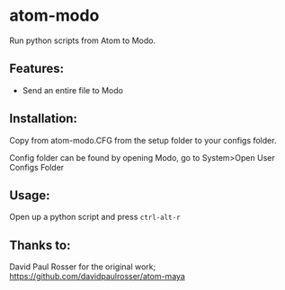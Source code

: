 # atom-modo

Run python scripts from Atom to Modo.

## Features:

* Send an entire file to Modo

## Installation:
Copy from atom-modo.CFG from the setup folder to your configs folder.

Config folder can be found by opening Modo, go to System>Open User Configs Folder

## Usage:

Open up a python script and press ```ctrl-alt-r```

## Thanks to:
David Paul Rosser for the original work; https://github.com/davidpaulrosser/atom-maya
